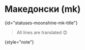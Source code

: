 # Македонски (mk)
{id="statuses-moonshine-mk-title"}



> All lines are translated 😊
>
{style="note"}
